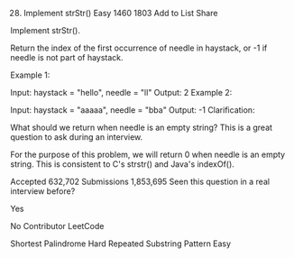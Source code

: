 28. Implement strStr()
Easy 1460 1803 Add to List Share

Implement strStr().

Return the index of the first occurrence of needle in haystack, or -1 if needle is not part of haystack.

Example 1:

Input: haystack = "hello", needle = "ll"
Output: 2
Example 2:

Input: haystack = "aaaaa", needle = "bba"
Output: -1
Clarification:

What should we return when needle is an empty string? This is a great question to ask during an interview.

For the purpose of this problem, we will return 0 when needle is an empty string. This is consistent to C's strstr() and Java's indexOf().

Accepted
632,702
Submissions
1,853,695
Seen this question in a real interview before?

Yes

No
Contributor
LeetCode

Shortest Palindrome Hard
Repeated Substring Pattern Easy
